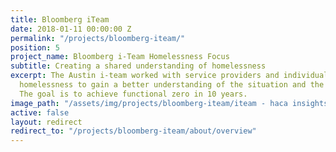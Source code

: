 ```yaml
---
title: Bloomberg iTeam
date: 2018-01-11 00:00:00 Z
permalink: "/projects/bloomberg-iteam/"
position: 5
project_name: Bloomberg i-Team Homelessness Focus
subtitle: Creating a shared understanding of homelessness
excerpt: The Austin i-team worked with service providers and individuals experiencing
  homelessness to gain a better understanding of the situation and the people involved.
  The goal is to achieve functional zero in 10 years.
image_path: "/assets/img/projects/bloomberg-iteam/iteam - haca insights.JPG"
active: false
layout: redirect
redirect_to: "/projects/bloomberg-iteam/about/overview"
---
```



